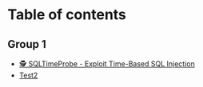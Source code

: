 # Table of contents

## Group 1

* [🕵️ SQLTimeProbe - Exploit Time-Based SQL Injection](README.md)
* [Test2](group-1/test2.md)
